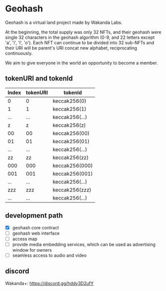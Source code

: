 # Geohash

Geohash is a virtual land project made by Wakanda Labs.

At the beginning, the total supply was only 32 NFTs, and their geohash were single 32 characters in the geohash algorithm (0-9, and 22 letters except 'a', 'i', 'l', 'o'). Each NFT can continue to be divided into 32 sub-NFTs and their URI will be parent's URI concat new alphabet, reciprocating continuously.

We aim to give everyone in the world an opportunity to become a member.

## tokenURI and tokenId 

| Index | tokenURI | tokenId        |
|-------|----------|----------------|
| 0     | 0        | keccak256(0)   |
| 1     | 1        | keccak256(1)   | 
| ...   | ...      | keccak256(...) |
| z     | z        | keccak256(z)   |
| 00    | 00       | keccak256(00)  |
| 01    | 01       | keccak256(01)  |
| ...   | ...      | keccak256(...) |
| zz    | zz       | keccak256(zz)  |
| 000   | 000      | keccak256(000) |
| 001   | 001      | keccak256(001) |
| ...   | ...      | keccak256(...) |
| zzz   | zzz      | keccak256(zzz) |
| ...   | ...      | keccak256(...) |

## development path

- [x] geohash core contract
- [ ] geohash web interface
- [ ] access map
- [ ] provide media embedding services, which can be used as advertising window for owners
- [ ] seamless access to audio and video

## discord

Wakanda+: https://discord.gg/hddy3D2ufY